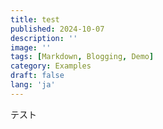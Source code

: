 ```yaml
---
title: test
published: 2024-10-07
description: ''
image: ''
tags: [Markdown, Blogging, Demo]
category: Examples
draft: false 
lang: 'ja'
---
```

テスト